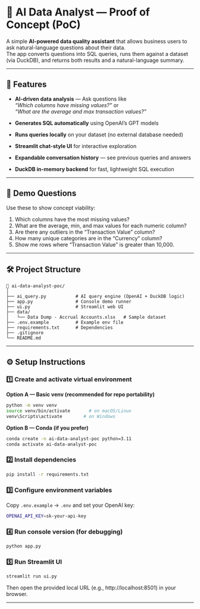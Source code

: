 # 🤖 AI Data Analyst — Proof of Concept (PoC)

A simple **AI-powered data quality assistant** that allows business users to ask natural-language questions about their data.  
The app converts questions into SQL queries, runs them against a dataset (via DuckDB), and returns both results and a natural-language summary.

---

## 🚀 Features

- **AI-driven data analysis** — Ask questions like  
  *“Which columns have missing values?”* or  
  *“What are the average and max transaction values?”*

- **Generates SQL automatically** using OpenAI’s GPT models  
- **Runs queries locally** on your dataset (no external database needed)  
- **Streamlit chat-style UI** for interactive exploration  
- **Expandable conversation history** — see previous queries and answers  
- **DuckDB in-memory backend** for fast, lightweight SQL execution  

---

## 🧠 Demo Questions

Use these to show concept viability:

1. Which columns have the most missing values?  
2. What are the average, min, and max values for each numeric column?  
3. Are there any outliers in the “Transaction Value” column?  
4. How many unique categories are in the “Currency” column?  
5. Show me rows where “Transaction Value” is greater than 10,000.

---

## 🛠️ Project Structure

```
📂 ai-data-analyst-poc/
│
├── ai_query.py           # AI query engine (OpenAI + DuckDB logic)
├── app.py                # Console demo runner
├── ui.py                 # Streamlit web UI
├── data/
│   └── Data Dump - Accrual Accounts.xlsx   # Sample dataset
├── .env.example          # Example env file
├── requirements.txt      # Dependencies
├── .gitignore
└── README.md
```

---

## ⚙️ Setup Instructions

### 1️⃣ Create and activate virtual environment

**Option A — Basic venv (recommended for repo portability)**
```bash
python -m venv venv
source venv/bin/activate       # on macOS/Linux
venv\Scripts\activate        # on Windows
```

**Option B — Conda (if you prefer)**
```bash
conda create -n ai-data-analyst-poc python=3.11
conda activate ai-data-analyst-poc
```

### 2️⃣ Install dependencies
```bash
pip install -r requirements.txt
```

### 3️⃣ Configure environment variables
Copy `.env.example` → `.env` and set your OpenAI key:

```bash
OPENAI_API_KEY=sk-your-api-key
```

### 4️⃣ Run console version (for debugging)
```bash
python app.py
```

### 5️⃣ Run Streamlit UI
```bash
streamlit run ui.py
```

Then open the provided local URL (e.g., http://localhost:8501) in your browser.

---